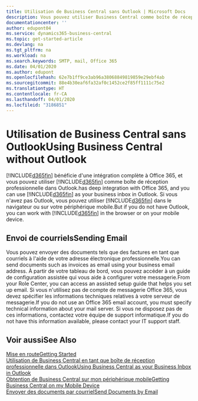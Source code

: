 ```yaml
---
title: Utilisation de Business Central sans Outlook | Microsoft Docs
description: Vous pouvez utiliser Business Central comme boîte de réception professionnelle dans Outlook, car il est intégré à Office 365. Cependant, vous pouvez également l'utiliser sans Outlook dans un navigateur ou sur votre périphérique mobile.
documentationcenter: ''
author: edupont04
ms.service: dynamics365-business-central
ms.topic: get-started-article
ms.devlang: na
ms.tgt_pltfrm: na
ms.workload: na
ms.search.keywords: SMTP, mail, Office 365
ms.date: 04/01/2020
ms.author: edupont
ms.openlocfilehash: 62e7b1ff9ce3ab96a38068849819859e29ebf4ab
ms.sourcegitcommit: 88e4b30eaf6fa32af0c1452ce2f85ff1111c75e2
ms.translationtype: HT
ms.contentlocale: fr-CA
ms.lasthandoff: 04/01/2020
ms.locfileid: "3186851"
---
```

# <a name="using-business-central-without-outlook"></a><span data-ttu-id="c1c17-103">Utilisation de Business Central sans Outlook</span><span class="sxs-lookup"><span data-stu-id="c1c17-103">Using Business Central without Outlook</span></span>
[!INCLUDE[d365fin](includes/d365fin_md.md)] <span data-ttu-id="c1c17-104">bénéficie d'une intégration complète à Office 365, et vous pouvez utiliser [!INCLUDE[d365fin](includes/d365fin_md.md)] comme boîte de réception professionnelle dans Outlook.</span><span class="sxs-lookup"><span data-stu-id="c1c17-104">has deep integration with Office 365, and you can use [!INCLUDE[d365fin](includes/d365fin_md.md)] as your business inbox in Outlook.</span></span> <span data-ttu-id="c1c17-105">Si vous n'avez pas Outlook, vous pouvez utiliser [!INCLUDE[d365fin](includes/d365fin_md.md)] dans le navigateur ou sur votre périphérique mobile.</span><span class="sxs-lookup"><span data-stu-id="c1c17-105">But if you do not have Outlook, you can work with [!INCLUDE[d365fin](includes/d365fin_md.md)] in the browser or on your mobile device.</span></span>  

## <a name="sending-email"></a><span data-ttu-id="c1c17-106">Envoi de courriels</span><span class="sxs-lookup"><span data-stu-id="c1c17-106">Sending Email</span></span>
<span data-ttu-id="c1c17-107">Vous pouvez envoyer des documents tels que des factures en tant que courriels à l'aide de votre adresse électronique professionnelle.</span><span class="sxs-lookup"><span data-stu-id="c1c17-107">You can send documents such as invoices as email using your business email address.</span></span> <span data-ttu-id="c1c17-108">À partir de votre tableau de bord, vous pouvez accéder à un guide de configuration assistée qui vous aide à configurer votre messagerie.</span><span class="sxs-lookup"><span data-stu-id="c1c17-108">From your Role Center, you can access an assisted setup guide that helps you set up email.</span></span> <span data-ttu-id="c1c17-109">Si vous n'utilisez pas de compte de messagerie Office 365, vous devez spécifier les informations techniques relatives à votre serveur de messagerie.</span><span class="sxs-lookup"><span data-stu-id="c1c17-109">If you do not use an Office 365 email account, you must specify technical information about your mail server.</span></span> <span data-ttu-id="c1c17-110">Si vous ne disposez pas de ces informations, contactez votre équipe de support informatique.</span><span class="sxs-lookup"><span data-stu-id="c1c17-110">If you do not have this information available, please contact your IT support staff.</span></span>  


## <a name="see-also"></a><span data-ttu-id="c1c17-111">Voir aussi</span><span class="sxs-lookup"><span data-stu-id="c1c17-111">See Also</span></span>
[<span data-ttu-id="c1c17-112">Mise en route</span><span class="sxs-lookup"><span data-stu-id="c1c17-112">Getting Started</span></span>](product-get-started.md)  
[<span data-ttu-id="c1c17-113">Utilisation de Business Central en tant que boîte de réception professionnelle dans Outlook</span><span class="sxs-lookup"><span data-stu-id="c1c17-113">Using Business Central as your Business Inbox in Outlook</span></span>](admin-outlook.md)  
[<span data-ttu-id="c1c17-114">Obtention de Business Central sur mon périphérique mobile</span><span class="sxs-lookup"><span data-stu-id="c1c17-114">Getting Business Central on my Mobile Device</span></span>](install-mobile-app.md)  
[<span data-ttu-id="c1c17-115">Envoyer des documents par courriel</span><span class="sxs-lookup"><span data-stu-id="c1c17-115">Send Documents by Email</span></span>](ui-how-send-documents-email.md)
